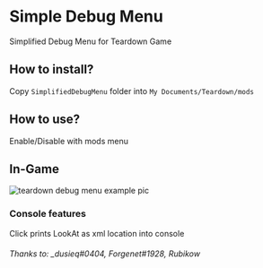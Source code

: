 # Simple Debug Menu
Simplified Debug Menu for Teardown Game

## How to install?
Copy `SimplifiedDebugMenu` folder into `My Documents/Teardown/mods`

## How to use?
Enable/Disable with mods menu

## In-Game 
![teardown debug menu example pic](https://i.imgur.com/ynwoqDb.png)

### Console features
Click prints LookAt as xml location into console

###### Thanks to: _dusieq#0404, Forgenet#1928, Rubikow
